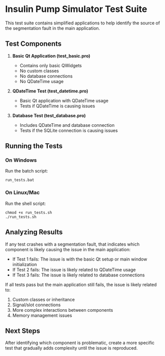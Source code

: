 # Insulin Pump Simulator Test Suite

This test suite contains simplified applications to help identify the source of the segmentation fault in the main application.

## Test Components

1. **Basic Qt Application (test_basic.pro)**
   - Contains only basic QWidgets
   - No custom classes
   - No database connections
   - No QDateTime usage

2. **QDateTime Test (test_datetime.pro)**
   - Basic Qt application with QDateTime usage
   - Tests if QDateTime is causing issues

3. **Database Test (test_database.pro)**
   - Includes QDateTime and database connection
   - Tests if the SQLite connection is causing issues

## Running the Tests

### On Windows
Run the batch script:
```
run_tests.bat
```

### On Linux/Mac
Run the shell script:
```
chmod +x run_tests.sh
./run_tests.sh
```

## Analyzing Results

If any test crashes with a segmentation fault, that indicates which component is likely causing the issue in the main application:

- If Test 1 fails: The issue is with the basic Qt setup or main window initialization
- If Test 2 fails: The issue is likely related to QDateTime usage
- If Test 3 fails: The issue is likely related to database connections

If all tests pass but the main application still fails, the issue is likely related to:
1. Custom classes or inheritance
2. Signal/slot connections
3. More complex interactions between components
4. Memory management issues

## Next Steps

After identifying which component is problematic, create a more specific test that gradually adds complexity until the issue is reproduced. 
